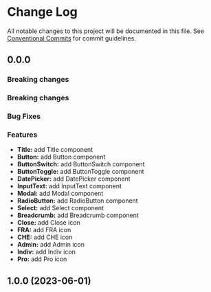 # Change Log

All notable changes to this project will be documented in this file.
See [Conventional Commits](https://conventionalcommits.org) for commit guidelines.

## 0.0.0

### Breaking changes



### Breaking changes




### Bug Fixes



### Features

- **Title:** add Title component
- **Button:** add Button component
- **ButtonSwitch:** add ButtonSwitch component
- **ButtonToggle:** add ButtonToggle component
- **DatePicker:** add DatePicker component
- **InputText:** add InputText component
- **Modal:** add Modal component
- **RadioButton:** add RadioButton component
- **Select:** add Select component
- **Breadcrumb:** add Breadcrumb component
- **Close:** add Close icon
- **FRA:** add FRA icon
- **CHE:** add CHE icon
- **Admin:** add Admin icon
- **Indiv:** add Indiv icon
- **Pro:** add Pro icon

## 1.0.0 (2023-06-01)

